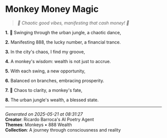 # Monkey Money Magic

> *🐒 Chaotic good vibes, manifesting that cash money! 💸*

**1.** 🐒 Swinging through the urban jungle, a chaotic dance,


**2.** Manifesting 888, the lucky number, a financial trance.


**3.** In the city's chaos, I find my groove,


**4.** A monkey's wisdom: wealth is not just to accrue.


**5.** With each swing, a new opportunity,


**6.** Balanced on branches, embracing prosperity.


**7.** 🤑 Chaos to clarity, a monkey's fate,


**8.** The urban jungle's wealth, a blessed state.



---

*Generated on 2025-05-21 at 08:31:27*  
**Creator**: Ricardo Barroca's AI Poetry Agent  
**Themes**: Monkeys • 888 Wealth  
**Collection**: A journey through consciousness and reality